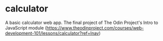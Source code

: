 # calculator
A basic calculator web app. The final project of The Odin Project's Intro to JavaScript module (https://www.theodinproject.com/courses/web-development-101/lessons/calculator?ref=lnav)
